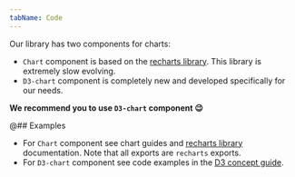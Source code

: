 ```yaml
---
tabName: Code
---
```


Our library has two components for charts:

- `Chart` component is based on the [recharts library](http://recharts.org). This library is extremely slow evolving.
- `D3-chart` component is completely new and developed specifically for our needs.

**We recommend you to use `D3-chart` component 😉**

@## Examples

- For `Chart` component see chart guides and [recharts library](http://recharts.org) documentation. Note that all exports are `recharts` exports.
- For `D3-chart` component see code examples in the [D3 concept guide](/data-display/d3-chart/).

